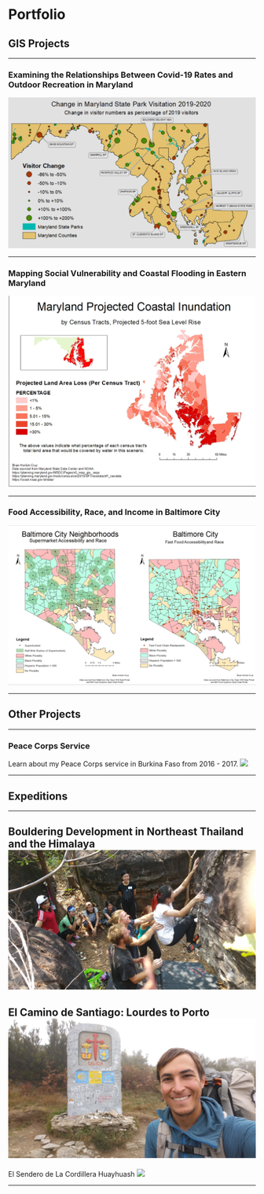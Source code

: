 
# Portfolio

## GIS Projects
---
### Examining the Relationships Between Covid-19 Rates and Outdoor Recreation in Maryland
[<img src="covid_mapping/mapping covid.png"/>](covid_mapping/project3.md)

---
### Mapping Social Vulnerability and Coastal Flooding in Eastern Maryland
[<img src="coastal_flooding/Horlick-Cruz_Lab2_five_foot_map.jpg"/>](coastal_flooding/project2.md)

---
### Food Accessibility, Race, and Income in Baltimore City
[<img src="food_maps/food&race.jpg">](food_maps/project4.md)

---
## Other Projects
---
### Peace Corps Service
Learn about my Peace Corps service in Burkina Faso from 2016 - 2017.
[<img src="images/SAM_1595.jpg"/>](etude_project/project_page.md)

---

## Expeditions 
---
Bouldering Development in  Northeast Thailand and the Himalaya
[<img src="images/20180225_131053.jpg">]()
---
El Camino de Santiago: Lourdes to Porto
<img src="images/20171112_115828.jpg">
---
El Sendero de La Cordillera Huayhuash
<img src="images/SAM_1055.jpg">

---

